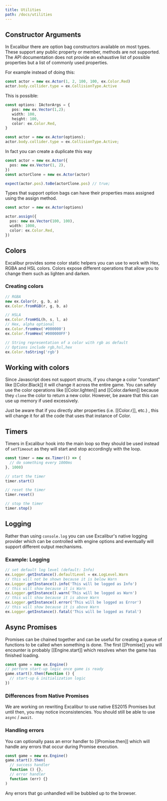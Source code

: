 ```yaml
---
title: Utilities
path: /docs/utilities
---
```


## Constructor Arguments

In Excalibur there are option bag constructors available on most types. These support any public property or member, methods are not supported. The API documentation does not provide an exhaustive list of possible properties but a list of commonly used properties.

For example instead of doing this:

```typescript
const actor = new ex.Actor(1, 2, 100, 100, ex.Color.Red)
actor.body.collider.type = ex.CollisionType.Active
```

This is possible:

```typescript
const options: IActorArgs = {
   pos: new ex.Vector(1,2);
   width: 100,
   height: 100,
   color: ex.Color.Red,
}

const actor = new ex.Actor(options);
actor.body.collider.type = ex.CollisionType.Active;
```

In fact you can create a duplicate this way

```typescript
const actor = new ex.Actor({
  pos: new ex.Vector(1, 2),
})
const actorClone = new ex.Actor(actor)

expect(actor.pos).toBe(actorClone.pos) // true;
```

Types that support option bags can have their properties mass assigned using the assign method.

```typescript
const actor = new ex.Actor(options)

actor.assign({
  pos: new ex.Vector(100, 100),
  width: 1000,
  color: ex.Color.Red,
})
```

## Colors

Excalibur provides some color static helpers you can use to work with Hex, RGBA and HSL colors. Colors expose different operations that allow you to change them such as lighten and darken.

### Creating colors

```js
// RGBA
new ex.Color(r, g, b, a)
ex.Color.fromRGB(r, g, b, a)

// HSLA
ex.Color.fromHSL(h, s, l, a)
// Hex, alpha optional
ex.Color.fromHex('#000000')
ex.Color.fromHex('#000000FF')

// String representation of a color with rgb as default
// Options include rgb,hsl,hex
ex.Color.toString('rgb')
```

## Working with colors

Since Javascript does not support structs, if you change a color "constant" like [[Color.Black]]
it will change it across the entire game. You can safely use the color operations
like [[Color.lighten]] and [[Color.darken]] because they `clone` the color to
return a new color. However, be aware that this can use up memory if used excessively.

Just be aware that if you directly alter properties (i.e. [[Color.r]], etc.) , this will change it
for all the code that uses that instance of Color.

## Timers

Timers in Excalibur hook into the main loop so they should be used instead of `setTimeout` as they will
start and stop accordingly with the loop.

```js
const timer = new ex.Timer(() => {
  // do something every 1000ms
}, 1000)

// start the timer
timer.start()

// reset the timer
timer.reset()

// stop the timer
timer.stop()
```

## Logging

Rather than using `console.log` you can use Excalibur's native logging provider which can be controlled
with engine options and eventually will support different output mechanisms.

### Example: Logging

```js
// set default log level (default: Info)
ex.Logger.getInstance().defaultLevel = ex.LogLevel.Warn
// this will not be shown because it is below Warn
ex.Logger.getInstance().info('This will be logged as Info')
// this will show because it is Warn
ex.Logger.getInstance().warn('This will be logged as Warn')
// this will show because it is above Warn
ex.Logger.getInstance().error('This will be logged as Error')
// this will show because it is above Warn
ex.Logger.getInstance().fatal('This will be logged as Fatal')
```

## Async Promises

Promises can be chained together and can be useful for creating a queue
of functions to be called when something is done.
The first [[Promise]] you will encounter is probably [[Engine.start]]
which resolves when the game has finished loading.

```js
const game = new ex.Engine()
// perform start-up logic once game is ready
game.start().then(function () {
  // start-up & initialization logic
})
```

### Differences from Native Promises

We are working on rewriting Excalibur to use native ES2015 Promises but until then,
you may notice inconsistencies. You should still be able to use `async` / `await`.

### Handling errors

You can optionally pass an error handler to [[Promise.then]] which will handle
any errors that occur during Promise execution.

```js
const game = new ex.Engine()
game.start().then(
  // success handler
  function () {},
  // error handler
  function (err) {}
)
```

Any errors that go unhandled will be bubbled up to the browser.
